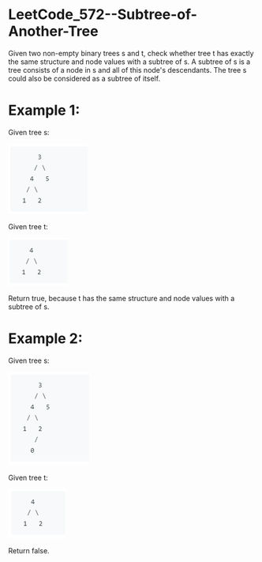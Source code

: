 # LeetCode_572--Subtree-of-Another-Tree

Given two non-empty binary trees s and t, check whether tree t has exactly the same structure and node values with a subtree of s. A subtree of s is a tree consists of a node in s and all of this node's descendants. The tree s could also be considered as a subtree of itself.

# Example 1:

Given tree s:

![image](https://github.com/eric82714/LeetCode_572--Subtree-of-Another-Tree/blob/master/image/example-1_1.PNG)

Given tree t:

![image](https://github.com/eric82714/LeetCode_572--Subtree-of-Another-Tree/blob/master/image/example-1_2.PNG)

Return true, because t has the same structure and node values with a subtree of s.
 
# Example 2:

Given tree s:

![image](https://github.com/eric82714/LeetCode_572--Subtree-of-Another-Tree/blob/master/image/example-2_1.PNG)

Given tree t:

![image](https://github.com/eric82714/LeetCode_572--Subtree-of-Another-Tree/blob/master/image/example-2_2.PNG)

Return false.
